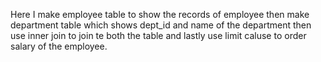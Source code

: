 Here I make employee table to show the records of employee
then make department table which shows dept_id and name of the department
then  use  inner join to join te both the table
and lastly use limit caluse to order salary of the employee.
